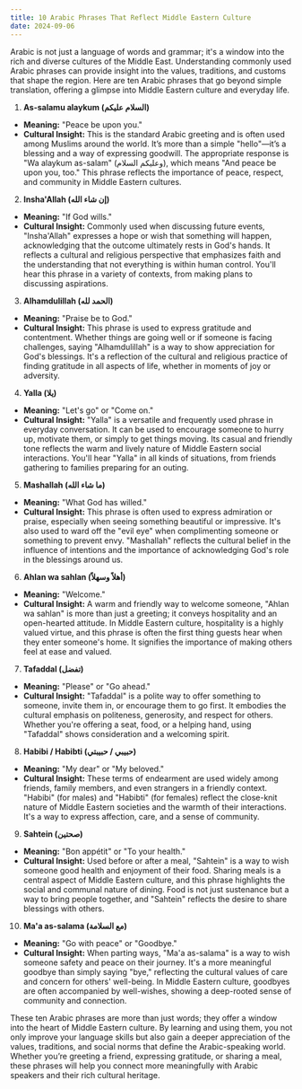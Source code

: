 ```yaml
---
title: 10 Arabic Phrases That Reflect Middle Eastern Culture
date: 2024-09-06
---
```


Arabic is not just a language of words and grammar; it's a window into the rich and diverse cultures of the Middle East. Understanding commonly used Arabic phrases can provide insight into the values, traditions, and customs that shape the region. Here are ten Arabic phrases that go beyond simple translation, offering a glimpse into Middle Eastern culture and everyday life.

1.  **As-salamu alaykum (السلام عليكم)**

- **Meaning:** "Peace be upon you."
- **Cultural Insight:** This is the standard Arabic greeting and is often used among Muslims around the world. It’s more than a simple "hello"—it’s a blessing and a way of expressing goodwill. The appropriate response is "Wa alaykum as-salam" (وعليكم السلام), which means "And peace be upon you, too." This phrase reflects the importance of peace, respect, and community in Middle Eastern cultures.

2. **Insha'Allah (إن شاء الله)**

- **Meaning:** "If God wills."
- **Cultural Insight:** Commonly used when discussing future events, "Insha'Allah" expresses a hope or wish that something will happen, acknowledging that the outcome ultimately rests in God's hands. It reflects a cultural and religious perspective that emphasizes faith and the understanding that not everything is within human control. You'll hear this phrase in a variety of contexts, from making plans to discussing aspirations.

3.  **Alhamdulillah (الحمد لله)**

- **Meaning:** "Praise be to God."
- **Cultural Insight:** This phrase is used to express gratitude and contentment. Whether things are going well or if someone is facing challenges, saying "Alhamdulillah" is a way to show appreciation for God's blessings. It's a reflection of the cultural and religious practice of finding gratitude in all aspects of life, whether in moments of joy or adversity.

4.  **Yalla (يلا)**

- **Meaning:** "Let's go" or "Come on."
- **Cultural Insight:** "Yalla" is a versatile and frequently used phrase in everyday conversation. It can be used to encourage someone to hurry up, motivate them, or simply to get things moving. Its casual and friendly tone reflects the warm and lively nature of Middle Eastern social interactions. You'll hear "Yalla" in all kinds of situations, from friends gathering to families preparing for an outing.

5.  **Mashallah (ما شاء الله)**

- **Meaning:** "What God has willed."
- **Cultural Insight:** This phrase is often used to express admiration or praise, especially when seeing something beautiful or impressive. It's also used to ward off the "evil eye" when complimenting someone or something to prevent envy. "Mashallah" reflects the cultural belief in the influence of intentions and the importance of acknowledging God's role in the blessings around us.

6.  **Ahlan wa sahlan (أهلاً وسهلاً)**

- **Meaning:** "Welcome."
- **Cultural Insight:** A warm and friendly way to welcome someone, "Ahlan wa sahlan" is more than just a greeting; it conveys hospitality and an open-hearted attitude. In Middle Eastern culture, hospitality is a highly valued virtue, and this phrase is often the first thing guests hear when they enter someone's home. It signifies the importance of making others feel at ease and valued.

7.  **Tafaddal (تفضل)**

- **Meaning:** "Please" or "Go ahead."
- **Cultural Insight:** "Tafaddal" is a polite way to offer something to someone, invite them in, or encourage them to go first. It embodies the cultural emphasis on politeness, generosity, and respect for others. Whether you're offering a seat, food, or a helping hand, using "Tafaddal" shows consideration and a welcoming spirit.

8.  **Habibi / Habibti (حبيبي / حبيبتي)**

- **Meaning:** "My dear" or "My beloved."
- **Cultural Insight:** These terms of endearment are used widely among friends, family members, and even strangers in a friendly context. "Habibi" (for males) and "Habibti" (for females) reflect the close-knit nature of Middle Eastern societies and the warmth of their interactions. It's a way to express affection, care, and a sense of community.

9.  **Sahtein (صحتين)**

- **Meaning:** "Bon appétit" or "To your health."
- **Cultural Insight:** Used before or after a meal, "Sahtein" is a way to wish someone good health and enjoyment of their food. Sharing meals is a central aspect of Middle Eastern culture, and this phrase highlights the social and communal nature of dining. Food is not just sustenance but a way to bring people together, and "Sahtein" reflects the desire to share blessings with others.

10. **Ma'a as-salama (مع السلامة)**

- **Meaning:** "Go with peace" or "Goodbye."
- **Cultural Insight:** When parting ways, "Ma'a as-salama" is a way to wish someone safety and peace on their journey. It's a more meaningful goodbye than simply saying "bye," reflecting the cultural values of care and concern for others' well-being. In Middle Eastern culture, goodbyes are often accompanied by well-wishes, showing a deep-rooted sense of community and connection.

These ten Arabic phrases are more than just words; they offer a window into the heart of Middle Eastern culture. By learning and using them, you not only improve your language skills but also gain a deeper appreciation of the values, traditions, and social norms that define the Arabic-speaking world. Whether you’re greeting a friend, expressing gratitude, or sharing a meal, these phrases will help you connect more meaningfully with Arabic speakers and their rich cultural heritage.
